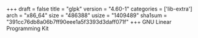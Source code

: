 +++
draft = false
title = "glpk"
version = "4.60-1"
categories = ['lib-extra']
arch = "x86_64"
size = "486388"
usize = "1409489"
sha1sum = "391cc76db8a06b7ff90eee1a5f3393d3daff071f"
+++
GNU Linear Programming Kit